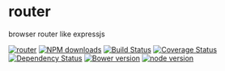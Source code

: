 # router

browser router like expressjs

[![router](https://nodei.co/npm/modulex-router.png)](https://npmjs.org/package/modulex-router)
[![NPM downloads](http://img.shields.io/npm/dm/modulex-router.svg)](https://npmjs.org/package/modulex-router)
[![Build Status](https://secure.travis-ci.org/kissyteam/router.png?branch=master)](https://travis-ci.org/kissyteam/router)
[![Coverage Status](https://img.shields.io/coveralls/kissyteam/router.svg)](https://coveralls.io/r/kissyteam/router?branch=master)
[![Dependency Status](https://gemnasium.com/kissyteam/router.png)](https://gemnasium.com/kissyteam/router)
[![Bower version](https://badge.fury.io/bo/modulex-router.svg)](http://badge.fury.io/bo/modulex-router)
[![node version](https://img.shields.io/badge/node.js-%3E=_0.10-green.svg?style=flat-square)](http://nodejs.org/download/)
